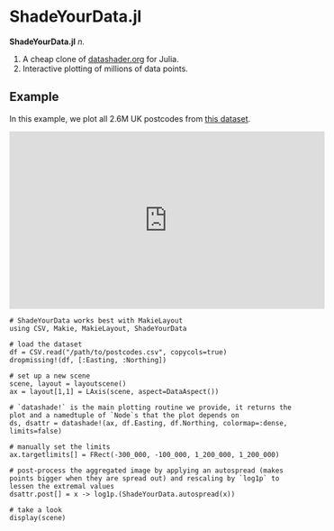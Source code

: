 # ShadeYourData.jl

**ShadeYourData.jl** *n.*
1. A cheap clone of [datashader.org](https://datashader.org) for Julia.
2. Interactive plotting of millions of data points.

## Example

In this example, we plot all 2.6M UK postcodes from [this dataset](https://www.doogal.co.uk/PostcodeDownloads.php).

<iframe width="560" height="315" src="https://www.youtube.com/embed/svG6fCjVbEg" frameborder="0" allow="accelerometer; autoplay; encrypted-media; gyroscope; picture-in-picture" allowfullscreen></iframe>

```
# ShadeYourData works best with MakieLayout
using CSV, Makie, MakieLayout, ShadeYourData

# load the dataset
df = CSV.read("/path/to/postcodes.csv", copycols=true)
dropmissing!(df, [:Easting, :Northing])

# set up a new scene
scene, layout = layoutscene()
ax = layout[1,1] = LAxis(scene, aspect=DataAspect())

# `datashade!` is the main plotting routine we provide, it returns the plot and a namedtuple of `Node`s that the plot depends on
ds, dsattr = datashade!(ax, df.Easting, df.Northing, colormap=:dense, limits=false)

# manually set the limits
ax.targetlimits[] = FRect(-300_000, -100_000, 1_200_000, 1_200_000)

# post-process the aggregated image by applying an autospread (makes points bigger when they are spread out) and rescaling by `log1p` to lessen the extremal values
dsattr.post[] = x -> log1p.(ShadeYourData.autospread(x))

# take a look
display(scene)
```
